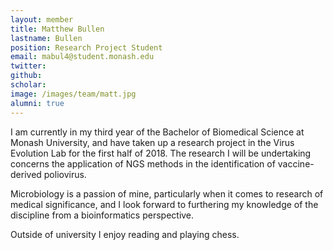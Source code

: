 ```yaml
---
layout: member
title: Matthew Bullen
lastname: Bullen
position: Research Project Student
email: mabul4@student.monash.edu
twitter:
github:
scholar:
image: /images/team/matt.jpg
alumni: true
---
```


I am currently in my third year of the Bachelor of Biomedical Science at Monash University, and have taken up a research project in the Virus Evolution Lab for the first half of 2018. The research I will be undertaking concerns the application of NGS methods in the identification of vaccine-derived poliovirus.

Microbiology is a passion of mine, particularly when it comes to research of medical significance, and I look forward to furthering my knowledge of the discipline from a bioinformatics perspective.

Outside of university I enjoy reading and playing chess.
